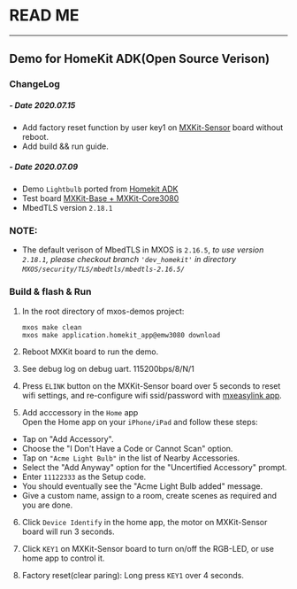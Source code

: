 # READ ME
-------------------------------------------------------------------------------

## Demo for HomeKit ADK(Open Source Verison)

### ChangeLog

##### - Date 2020.07.15

* Add factory reset function by user key1 on [MXKit-Sensor](https://www.mxchip.com/documents) board without reboot.
* Add build && run guide.

##### - Date 2020.07.09

* Demo `Lightbulb` ported from [Homekit ADK](https://github.com/apple/)
* Test board [MXKit-Base + MXKit-Core3080](https://www.mxchip.com/documents)
* MbedTLS version `2.18.1`

### NOTE:

* The default verison of MbedTLS in MXOS is  `2.16.5`, *to use version `2.18.1`, please checkout branch `'dev_homekit'` in directory `MXOS/security/TLS/mbedtls/mbedtls-2.16.5/`*


### Build & flash & Run

1. In the root directory of mxos-demos project:  
   ```text
   mxos make clean  
   mxos make application.homekit_app@emw3080 download
   ```

2. Reboot MXKit board to run the demo.

3. See debug log on debug uart.
   115200bps/8/N/1

4. Press `ELINK` button on the MXKit-Sensor board over 5 seconds to reset wifi settings, and re-configure wifi ssid/password with [mxeasylink app](https://www.mxchip.com/documents).

5. Add acccessory in the `Home` app  
    Open the Home app on your `iPhone/iPad` and follow these steps:
- Tap on "Add Accessory".
- Choose the "I Don't Have a Code or Cannot Scan" option.
- Tap on `"Acme Light Bulb"` in the list of Nearby Accessories.
- Select the "Add Anyway" option for the "Uncertified Accessory" prompt.
- Enter `11122333` as the Setup code.
- You should eventually see the "Acme Light Bulb added" message.
- Give a custom name, assign to a room, create scenes as required and you are done.

6. Click `Device Identify` in the home app, the motor on MXKit-Sensor board will run 3 seconds.

7. Click `KEY1` on MXKit-Sensor board to turn on/off the RGB-LED, or use home app to control it.

8. Factory reset(clear paring): Long press `KEY1` over 4 seconds.
